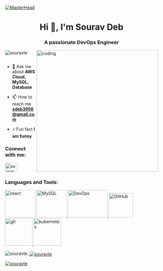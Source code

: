 [![MasterHead](https://animated-gif-creator.com/images/01/top-tools-to-improve-work-productivity-teksun_80.gif)](https://souravte.io)
<h1 align="center">Hi 👋, I'm Sourav Deb</h1>
<h3 align="center">A passionate DevOps Engineer </h3>
<img  align="right" alt="coding" width="400" src="https://liveimages.algoworks.com/new-algoworks/wp-content/uploads/2022/05/31103033/devOps-cloud-native.gif">

<p align="left"> <img src="https://komarev.com/ghpvc/?username=souravte&label=Profile%20views&color=0e75b6&style=flat" alt="souravte" /> </p>

<p align="left"> <a href="https://twitter.com/" target="blank"><img src="https://img.shields.io/twitter/follow/?logo=twitter&style=for-the-badge" alt="" /></a> </p>

- 💬 Ask me about **AWS Cloud, MySQL, Database**

- 📫 How to reach me **sdeb3956@gmail.com**

- ⚡ Fun fact **I am funny**

<h3 align="left">Connect with me:</h3>
<p align="left"><a href="https://instagram.com/__sourav___deb" target="blank"><img align="center" src="https://raw.githubusercontent.com/rahuldkjain/github-profile-readme-generator/master/src/images/icons/Social/instagram.svg" alt="sourav___33" height="30" width="40" /></a>
</p><h3 align="left">Languages and Tools:</h3><p align="left"> <a href="https://reactjs.org/" target="_blank" rel="noreferrer"> <img src="https://cdn.retailbase.cl/img/amazon-aws-retailbase.webp" alt="react" width="100" height="90"/></a>
  <a href="https://angular.io" target="_blank" rel="noreferrer"> <img src="https://devtools.com.br/blog/wp-content/uploads/2013/06/MySQL-Logo.wine_-1536x1024.png" alt="MySQL" width="100" height="90"/> </a> <a href="https://www.w3.org/html/" target="_blank" rel="noreferrer"> <img src="https://sdincose.org/wp-content/uploads/2020/06/DevOps_2000.jpg" alt="DevOps" width="130" height="90"/> </a> 
  <a href="https://angular.io" target="_blank" rel="noreferrer"> <img src="https://th.bing.com/th/id/R.12048fae2b849c0b65216255f11fc4d5?rik=MPcZP37xkHHZYQ&riu=http%3a%2f%2fpngimg.com%2fuploads%2fgithub%2fgithub_PNG20.png&ehk=erTZufioxFZ3FWvitC7ljHIHQyUoiEj1kvH6U4KKpfU%3d&risl=&pid=ImgRaw&r=0" alt="GitHub" width="80" height="80"/> </a> <a href="https://logodix.com/logo/996060.png" target="_blank" rel="noreferrer"> <img src="https://a0.anyrgb.com/pngimg/690/1486/tortoisegit-tortoisesvn-command-line-interface-configuration-file-cmdexe-file-explorer-commandline-interface-git-powershell-bash.png" alt="git" width="90" height="90"/> </a> <a href="https://www.djangoproject.com/" target="_blank" rel="noreferrer"><a href="https://developer.mozilla.org/en-US/docs/Web/JavaScript" target="_blank" rel="noreferrer"> <img src="https://logodix.com/logo/996060.png" alt="kubernetes" width="90" height="90"/> </a> <a href="https://www.mongodb.com/" target="_blank" rel="noreferrer">   </p><p><img align="left" src="https://github-readme-stats.vercel.app/api/top-langs?username=souravte&show_icons=true&locale=en&layout=compact" alt="souravte" /></p><p>&nbsp;<img align="center" src="https://github-readme-stats.vercel.app/api?username=souravte&show_icons=true&locale=en" alt="souravte" /></p><p><img align="center" src="https://github-readme-streak-stats.herokuapp.com/?user=souravte&" alt="souravte" /></p>
